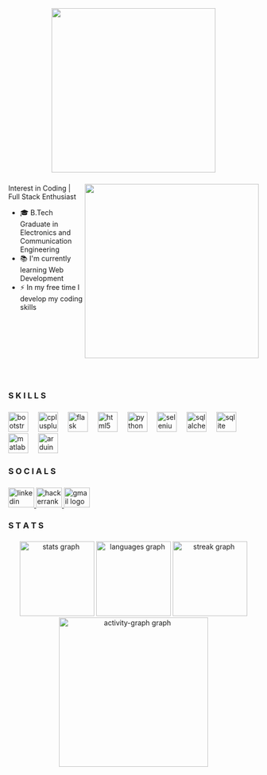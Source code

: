 <div align="center">

  <img height="330" src="https://github.com/user-attachments/assets/254b97b9-f996-45ff-98df-8b515cc2ca9d"  />
</div>

###
<div>
  <img align="right" height="350" src="https://github.com/user-attachments/assets/f340baec-23e6-4a06-81c0-c73f090b9ee2"  />
  
  ###
  
  <p align="left">Interest in Coding | Full Stack Enthusiast
    <ul>
      <li> 🎓 B.Tech Graduate in Electronics and Communication Engineering</li><li> 📚 I'm currently learning Web Development</li><li> ⚡ In my free time I develop my coding skills</li><br><br><br><br><br><br><br><br></p>
</div>

###

<h3 align="left">S K I L L S</h3>

###

<div align="left">
  <img src="https://cdn.jsdelivr.net/gh/devicons/devicon/icons/bootstrap/bootstrap-original.svg" height="40" alt="bootstrap logo"  />
  <img width="12" />
  <img src="https://cdn.jsdelivr.net/gh/devicons/devicon/icons/cplusplus/cplusplus-original.svg" height="40" alt="cplusplus logo"  />
  <img width="12" />
  <img src="https://cdn.jsdelivr.net/gh/devicons/devicon/icons/flask/flask-original.svg" height="40" alt="flask logo"  />
  <img width="12" />
  <img src="https://cdn.jsdelivr.net/gh/devicons/devicon/icons/html5/html5-original.svg" height="40" alt="html5 logo"  />
  <img width="12" />
  <img src="https://cdn.jsdelivr.net/gh/devicons/devicon/icons/python/python-original.svg" height="40" alt="python logo"  />
  <img width="12" />
  <img src="https://cdn.jsdelivr.net/gh/devicons/devicon/icons/selenium/selenium-original.svg" height="40" alt="selenium logo"  />
  <img width="12" />
  <img src="https://cdn.jsdelivr.net/gh/devicons/devicon/icons/sqlalchemy/sqlalchemy-original.svg" height="40" alt="sqlalchemy logo"  />
  <img width="12" />
  <img src="https://cdn.jsdelivr.net/gh/devicons/devicon/icons/sqlite/sqlite-original.svg" height="40" alt="sqlite logo"  />
  <img width="12" />
  <img src="https://cdn.jsdelivr.net/gh/devicons/devicon/icons/matlab/matlab-original.svg" height="40" alt="matlab logo"  />
  <img width="12" />
  <img src="https://cdn.jsdelivr.net/gh/devicons/devicon/icons/arduino/arduino-original.svg" height="40" alt="arduino logo"  />
</div>

###

<h3 align="left">S O C I A L S</h3>

###

<div align="left">
  <a href="https://www.linkedin.com/in/yashvvinie-santhakumar-38a177240/" target="_blank">
    <img src="https://raw.githubusercontent.com/maurodesouza/profile-readme-generator/master/src/assets/icons/social/linkedin/default.svg" width="52" height="40" alt="linkedin logo"  />
  </a>
  <a href="https://www.hackerrank.com/profile/yashvvinie2000" target="_blank">
    <img src="https://raw.githubusercontent.com/maurodesouza/profile-readme-generator/master/src/assets/icons/social/hackerrank/default.svg" width="52" height="40" alt="hackerrank logo"  />
  </a>
  <a href="yashvvinie2000@gmail.com" target="_blank">
    <img src="https://raw.githubusercontent.com/maurodesouza/profile-readme-generator/master/src/assets/icons/social/gmail/default.svg" width="52" height="40" alt="gmail logo"  />
  </a>
</div>

###

<h3 align="left">S T A T S</h3>

###

<div align="center">
  <img src="https://github-readme-stats.vercel.app/api?username=yashskumar9&hide_title=false&hide_rank=false&show_icons=true&include_all_commits=true&count_private=true&disable_animations=true&theme=dracula&locale=en&hide_border=false&order=1&custom_title=Yash's%20GitHubStats" height="150" alt="stats graph"  />
  <img src="https://github-readme-stats.vercel.app/api/top-langs?username=yashskumar9&locale=en&hide_title=false&layout=compact&card_width=320&langs_count=5&theme=dracula&hide_border=false&order=2" height="150" alt="languages graph"  />
  <img src="https://streak-stats.demolab.com?user=yashskumar9&locale=en&mode=daily&theme=dracula&hide_border=false&border_radius=5&order=3" height="150" alt="streak graph"  />
  <img src="https://github-readme-activity-graph.vercel.app/graph?username=yashskumar9&radius=16&theme=dracula&area=true&order=5&hide_border=false&custom_title=Contribution%20Chat" height="300" alt="activity-graph graph"  />
</div>

